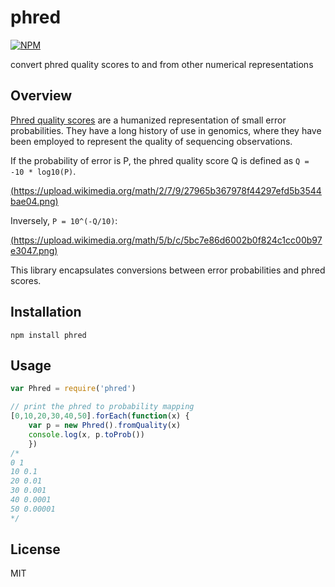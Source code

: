 # phred

[![NPM](https://nodei.co/npm/phred.png?global=true)](https://nodei.co/npm/phred/)

convert phred quality scores to and from other numerical representations

## Overview

[Phred quality scores](https://en.wikipedia.org/wiki/Phred_quality_score) are a humanized representation of small error probabilities. They have a long history of use in genomics, where they have been employed to represent the quality of sequencing observations.

If the probability of error is P, the phred quality score Q is defined as `Q = -10 * log10(P)`.

[(https://upload.wikimedia.org/math/2/7/9/27965b367978f44297efd5b3544bae04.png)](https://en.wikipedia.org/wiki/Phred_quality_score)

Inversely, `P = 10^(-Q/10)`:

[(https://upload.wikimedia.org/math/5/b/c/5bc7e86d6002b0f824c1cc00b97e3047.png)](https://en.wikipedia.org/wiki/Phred_quality_score)

This library encapsulates conversions between error probabilities and phred scores.

## Installation

```
npm install phred
```

## Usage

``` js
var Phred = require('phred')

// print the phred to probability mapping
[0,10,20,30,40,50].forEach(function(x) {
    var p = new Phred().fromQuality(x)
    console.log(x, p.toProb())
    })
/* 
0 1
10 0.1
20 0.01
30 0.001
40 0.0001
50 0.00001
*/
```

## License

MIT

